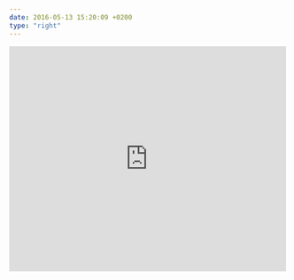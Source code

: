 ```yaml
---
date: 2016-05-13 15:20:09 +0200
type: "right"
---
```

<iframe src="https://www.facebook.com/plugins/post.php?href=https%3A%2F%2Fwww.facebook.com%2Fserhiy.oplakanets%2Fposts%2F875241709268969&width=500" width="500" height="408" style="border:none;overflow:hidden" scrolling="no" frameborder="0" allowTransparency="true"></iframe>
